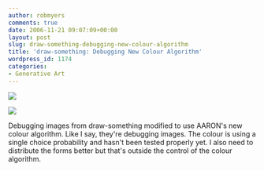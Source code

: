 ```yaml
---
author: robmyers
comments: true
date: 2006-11-21 09:07:09+00:00
layout: post
slug: draw-something-debugging-new-colour-algorithm
title: 'draw-something: Debugging New Colour Algorithm'
wordpress_id: 1174
categories:
- Generative Art
---
```


![](/wp-content/drawing20061120235837.png)  
  
![](/wp-content/drawing20061121000444.png)  
  
Debugging images from draw-something modified to use AARON's new colour algorithm. Like I say, they're debugging images. The colour is using a single choice probability and hasn't been tested properly yet. I also need to distribute the forms better but that's outside the control of the colour algorithm.  


